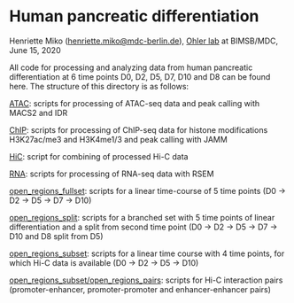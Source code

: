 # Human pancreatic differentiation
Henriette Miko (henriette.miko@mdc-berlin.de), [Ohler lab](
https://github.com/ohlerlab) at BIMSB/MDC, June 15, 2020


All code for processing and analyzing data from human pancreatic differentiation at 6 time points D0, D2, D5, D7, D10 and D8 can be found here.
The structure of this directory is as follows:

[ATAC](./human_pancreatic_differentiation/ATAC): scripts for processing of ATAC-seq data and peak calling with MACS2 and IDR

[ChIP](./ChIP): scripts for processing of ChIP-seq data for histone modifications H3K27ac/me3 and H3K4me1/3 and peak calling with JAMM

[HiC](./HiC): script for combining of processed Hi-C data

[RNA](./RNA): scripts for processing of RNA-seq data with RSEM

[open_regions_fullset](./open_regions_fullset): scripts for a linear time-course of 5 time points (D0 -> D2 -> D5 -> D7 -> D10)

[open_regions_split](./open_regions_split): scripts for a branched set with 5 time points of linear differentiation and a split from second time point (D0 -> D2 -> D5 -> D7 -> D10 and D8 split from D5)

[open_regions_subset](./open_regions_subset): scripts for a linear time course with 4 time points, for which Hi-C data is available (D0 -> D2 -> D5 -> D10)

[open_regions_subset/open_regions_pairs](./open_regions_subset/open_regions_pairs): scripts for Hi-C interaction pairs (promoter-enhancer, promoter-promoter and enhancer-enhancer pairs)
